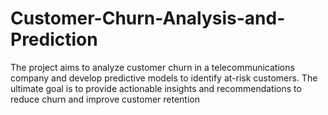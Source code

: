 # Customer-Churn-Analysis-and-Prediction
The project aims to analyze customer churn in a  telecommunications  company and develop  predictive models to identify at-risk customers. The  ultimate goal is to provide actionable insights and  recommendations to reduce churn and improve  customer retention
